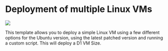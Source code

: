# Deployment of multiple Linux VMs

<a href="https://portal.azure.com/#create/Microsoft.Template/uri/https%3A%2F%2Fraw.githubusercontent.com%2Foliverheilig%2Fazure-cluster-templates%2Fmaster%2Flinux-web-cluster%2Fazuredeploy.json" target="_blank">
    <img src="http://azuredeploy.net/deploybutton.png"/>
</a><a  target="_blank">

This template allows you to deploy a simple Linux VM using a few different options for the Ubuntu version, using the latest patched version and running a custom script. This will deploy a D1 VM Size.
